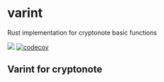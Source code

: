 # varint
Rust implementation for cryptonote basic functions

[![](https://travis-ci.com/cryptonote-rust/varint.svg?branch=master)](https://travis-ci.com/cryptonote-rust/varint)
[![codecov](https://codecov.io/gh/cryptonote-rust/varint/branch/master/graph/badge.svg)](https://codecov.io/gh/cryptonote-rust/varint)

## Varint for cryptonote
